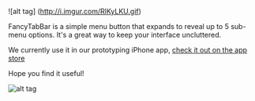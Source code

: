 ![alt tag] (http://i.imgur.com/RlKyLKU.gif)

FancyTabBar is a simple menu button that expands to reveal up to 5 sub-menu options. It's a great way to keep your interface uncluttered.

We currently use it in our prototyping iPhone app,  <a href="https://itunes.apple.com/us/app/marvel-app/id765801658?mt=8"> check it out on the app store </a>

Hope you find it useful!

![alt tag](http://i.imgur.com/6O2Qmxq.jpg)
